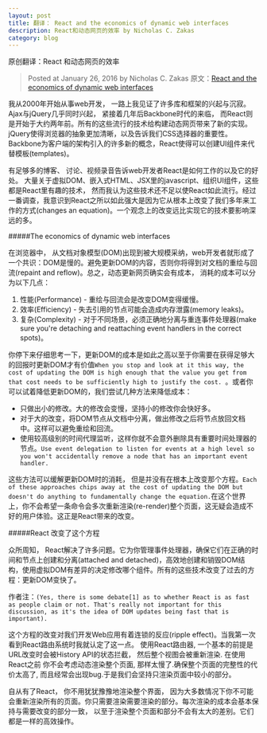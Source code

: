 ```yaml
---
layout: post
title: 翻译： React and the economics of dynamic web interfaces
description: React和动态网页的效率 by Nicholas C. Zakas
category: blog
---
```



原创翻译：React 和动态网页的效率

>Posted at January 26, 2016 by Nicholas C. Zakas
原文：[React and the economics of dynamic web interfaces](https://www.nczonline.net/blog/2016/01/react-and-the-economics-of-dynamic-web-interfaces/)

我从2000年开始从事web开发， 一路上我见证了许多库和框架的兴起与沉寂。Ajax与jQuery几乎同时兴起， 紧接着几年后Backbone时代的来临， 而React则是开始于大约两年前。所有的这些流行的技术给构建动态网页带来了新的实现。jQuery使得浏览器的抽象更加清晰，以及告诉我们CSS选择器的重要性。Backbone为客户端的架构引入的许多新的概念，React使得可以创建UI组件来代替模板(templates)。

有足够多的博客、 讨论、视频录音告诉web开发者React是如何工作的以及它的好处。 大量关于虚拟DOM、嵌入式HTML、JSX里的javascript、组织UI组件，这些都是React里有趣的技术， 然而我认为这些技术还不足以使React如此流行。经过一番调查，我意识到React之所以如此强大是因为它从根本上改变了我们多年来工作的方式(changes an equation)。一个观念上的改变远比实现它的技术要影响深远的多。

#####The economics of dynamic web interfaces

在浏览器中， 从文档对象模型(DOM)出现到被大规模采纳，web开发者就形成了一个共识：DOM是慢的。避免更新DOM的内容，否则你将得到对文档的重绘与回流(repaint and reflow)。总之，动态更新网页确实会有成本， 消耗的成本可以分为以下几点：

1.  性能(Performance) - 重绘与回流会是改变DOM变得缓慢。
2.  效率(Efficiency) - 失去引用的节点可能会造成内存泄露(memory leaks)。
3.  复杂(Complexity) - 对于不同场景，必须正确地分离与重连事件处理器(make sure you're detaching and reattaching event handlers in the correct spots)。

你停下来仔细思考一下，更新DOM的成本是如此之高以至于你需要在获得足够大的回报时更新DOM才有价值`When you stop and look at it this way, the cost of updating the DOM is high enough that the value you get from that cost needs to be sufficiently high to justify the cost. `。或者你可以试着降低更新DOM的，我们尝试几种方法来降低成本：

- 只做出小的修改。大的修改会变慢，坚持小的修改你会快好多。
- 对于大的改变，将DOM节点从文档中分离，做出修改之后将节点放回文档中。这样可以避免重绘和回流。
- 使用较高级别的时间代理监听，这样你就不会意外删除具有重要时间处理器的节点。`Use event delegation to listen for events at a high level so you won't accidentally remove a node that has an important event handler.`

这些方法可以缓解更新DOM时的消耗， 但是并没有在根本上改变那个方程。`Each of these approaches chips away at the cost of updating the DOM but doesn't do anything to fundamentally change the equation.`在这个世界上，你不会希望一条命令会多次重新渲染(re-render)整个页面，这无疑会造成不好的用户体验。这正是React带来的改变。

#####React 改变了这个方程

众所周知， React解决了许多问题。它为你管理事件处理器，确保它们在正确的时间和节点上创建和分离(attached and detached)，高效地创建和销毁DOM结构，使用虚拟DOM有差异的决定修改哪个组件。所有的这些技术改变了过去的方程：更新DOM变快了。


作者注：`(Yes, there is some debate[1] as to whether React is as fast as people claim or not. That's really not important for this discussion, as it's the idea of DOM updates being fast that is important).`

这个方程的改变对我们开发Web应用有着连锁的反应(ripple effect)。当我第一次看到React路由系统时我就认定了这一点。 使用React路由器, 一个基本的前提是URL改变时会被History API的状态拦截， 然后整个视图会被重新渲染. 在使用React之前 你不会考虑动态渲染整个页面, 那样太慢了.确保整个页面的完整性的代价太高了, 而且经常会出现bug.于是我们会坚持只渲染页面中较小的部分。

自从有了React， 你不用犹犹豫豫地渲染整个界面， 因为大多数情况下你不可能会重新渲染所有的页面。你只需要渲染需要渲染的部分。每次渲染的成本会基本保持与需要改变的部分一致， 以至于渲染整个页面和部分不会有太大的差别。它们都是一样的高效操作。